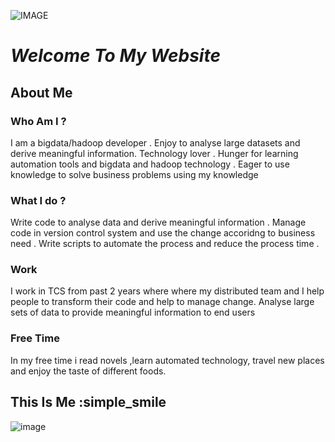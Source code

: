
![IMAGE](https://tr2.cbsistatic.com/hub/i/r/2016/06/02/191827a1-5d53-448b-bc74-ea745fee7c44/resize/770x/b2bf48cf1112a8e3912cb58a4033ffa2/internetglocal.jpg)

   #  _*Welcome To My Website*_
   
   ## **About Me**
 
 ### Who Am I ?
 I am a bigdata/hadoop developer . Enjoy to analyse large datasets and derive meaningful information. Technology lover . Hunger for learning automation tools and bigdata and hadoop technology . Eager to use knowledge to solve business problems using my knowledge
 
 ### What I do ?
 Write code to analyse data and derive meaningful information . Manage code in version control system and use the change accoridng to business need . Write scripts to automate the process and reduce the process time .
 
 ### Work
 I work in TCS from past 2 years where where my distributed team and I help people to transform their code and help to manage change. Analyse large sets of data to provide meaningful information to end users
 
 ### Free Time
 In my free time i read novels ,learn automated technology, travel new places and enjoy the  taste of different foods.
 
 ## This Is Me :simple_smile
 
 ![image](https://avatars2.githubusercontent.com/u/26433441?v=3&u=cdce6e8de39a968bf1d319ac2e12d38a3bc16295&s=400)
